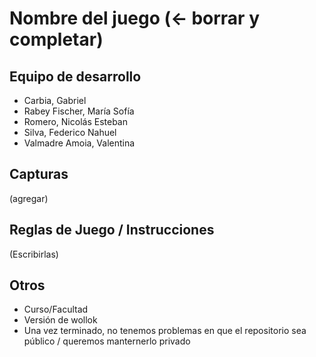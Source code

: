 # Nombre del juego (<- borrar y completar)

## Equipo de desarrollo

- Carbia, Gabriel
- Rabey Fischer, María Sofía
- Romero, Nicolás Esteban
- Silva, Federico Nahuel
- Valmadre Amoia, Valentina

## Capturas

(agregar)

## Reglas de Juego / Instrucciones

(Escribirlas)


## Otros

- Curso/Facultad
- Versión de wollok
- Una vez terminado, no tenemos problemas en que el repositorio sea público / queremos manternerlo privado
